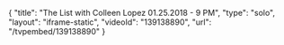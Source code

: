 {
    "title": "The List with Colleen Lopez 01.25.2018 - 9 PM",
    "type": "solo",
    "layout": "iframe-static",
    "videoId": "139138890",
    "url": "\/tvpembed\/139138890"
}